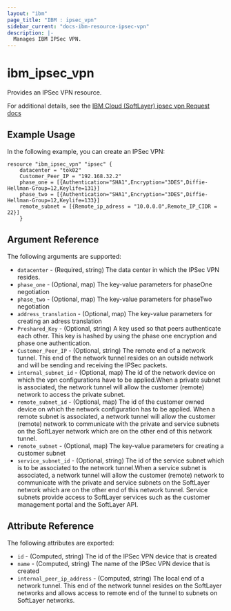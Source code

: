 ```yaml
---
layout: "ibm"
page_title: "IBM : ipsec_vpn"
sidebar_current: "docs-ibm-resource-ipsec-vpn"
description: |-
  Manages IBM IPSec VPN.
---
```


# ibm\_ipsec_vpn

Provides an IPSec VPN resource.

For additional details, see the [IBM Cloud (SoftLayer) ipsec vpn Request docs](https://softlayer.github.io/reference/datatypes/SoftLayer_Container_Product_Order_Network_Tunnel_Ipsec/)

## Example Usage

In the following example, you can create an IPSec VPN:

```hcl
resource "ibm_ipsec_vpn" "ipsec" {
	datacenter = "tok02"
	Customer_Peer_IP = "192.168.32.2"
	phase_one = [{Authentication="SHA1",Encryption="3DES",Diffie-Hellman-Group=12,Keylife=131}]
	phase_two = [{Authentication="SHA1",Encryption="3DES",Diffie-Hellman-Group=12,Keylife=133}]
	remote_subnet = [{Remote_ip_adress = "10.0.0.0",Remote_IP_CIDR = 22}]
	}
```


## Argument Reference

The following arguments are supported:

* `datacenter` - (Required, string) The data center in which the IPSec VPN resides.
* `phase_one` - (Optional, map) The key-value parameters for phaseOne negotiation 
* `phase_two` - (Optional, map) The key-value parameters for phaseTwo negotiation
* `address_translation` - (Optional, map) The key-value parameters for creating an adress translation
* `Preshared_Key` - (Optional, string) A key used so that peers authenticate each other.  This key is hashed by using the phase one encryption and phase one authentication.
* `Customer_Peer_IP` - (Optional, string) The remote end of a network tunnel. This end of the network tunnel resides on an outside network and will be sending and receiving the IPSec packets.
* `internal_subnet_id` - (Optional, map) The id of the network device on which the vpn configurations have to be applied.When a private subnet is associated, the network tunnel will allow the customer (remote) network to access the private subnet.
* `remote_subnet_id` - (Optional, map) The id of the customer owned device on which the network configuration has to be applied. When a remote subnet is associated, a network tunnel will allow the customer (remote) network to communicate with the private and service subnets on the SoftLayer network which are on the other end of this network tunnel.
* `remote_subnet` - (Optional, map) The key-value parameters for creating a customer subnet
* `service_subnet_id` - (Optional, string) The id of the service subnet which is to be associated to the network tunnel.When a service subnet is associated, a network tunnel will allow the customer (remote) network to communicate with the private and service subnets on the SoftLayer network which are on the other end of this network tunnel.  Service subnets provide access to SoftLayer services such as the customer management portal and the SoftLayer API.

## Attribute Reference

The following attributes are exported:

* `id` - (Computed, string) The id of the IPSec VPN device that is created
* `name` - (Computed, string) The name of the IPSec VPN device that is created
* `internal_peer_ip_address` - (Computed, string) The local  end of a network tunnel. This end of the network tunnel resides on the SoftLayer networks and allows access to remote end of the tunnel to subnets on SoftLayer networks.




